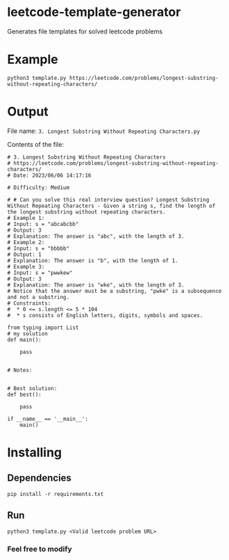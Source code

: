 # leetcode-template-generator
Generates file templates for solved leetcode problems

# Example
```
python3 template.py https://leetcode.com/problems/longest-substring-without-repeating-characters/
```

# Output
File name: `3. Longest Substring Without Repeating Characters.py` 

Contents of the file:
```
# 3. Longest Substring Without Repeating Characters
# https://leetcode.com/problems/longest-substring-without-repeating-characters/
# Date: 2023/06/06 14:17:16

# Difficulty: Medium

# # Can you solve this real interview question? Longest Substring Without Repeating Characters - Given a string s, find the length of the longest substring without repeating characters.
# Example 1:
# Input: s = "abcabcbb"
# Output: 3
# Explanation: The answer is "abc", with the length of 3.
# Example 2:
# Input: s = "bbbbb"
# Output: 1
# Explanation: The answer is "b", with the length of 1.
# Example 3:
# Input: s = "pwwkew"
# Output: 3
# Explanation: The answer is "wke", with the length of 3.
# Notice that the answer must be a substring, "pwke" is a subsequence and not a substring.
# Constraints:
#  * 0 <= s.length <= 5 * 104
#  * s consists of English letters, digits, symbols and spaces. 

from typing import List
# my solution
def main(): 
    
    pass

    
# Notes:


# Best solution:
def best():

    pass

if __name__ == '__main__':
    main()
```

# Installing
## Dependencies
```
pip install -r requirements.txt
```

## Run
```
python3 template.py <Valid leetcode problem URL> 
```

### Feel free to modify